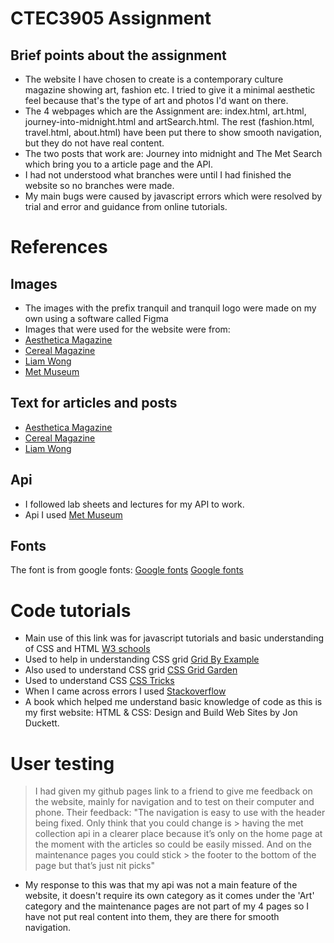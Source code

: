# CTEC3905 Assignment
## Brief points about the assignment
- The website I have chosen to create is a contemporary culture magazine showing art, fashion etc. I tried to give it a minimal aesthetic feel because that's the type of art and photos I'd want on there.
- The 4 webpages which are the Assignment are: index.html, art.html, journey-into-midnight.html and artSearch.html. The rest (fashion.html, travel.html, about.html) have been put there to show smooth navigation, but they do not have real content.
- The two posts that work are: Journey into midnight and The Met Search which bring you to a article page and the API.
- I had not understood what branches were until I had finished the website so no branches were made.
- My main bugs were caused by javascript errors which were resolved by trial and error and guidance from online tutorials.  

# References

## Images

- The images with the prefix tranquil and tranquil logo were made on my own using a software called Figma
- Images that were used for the website were from:
- [Aesthetica Magazine](https://aestheticamagazine.com/)
- [Cereal Magazine](https://readcereal.com/)
- [Liam Wong](https://www.liamwong.com/)
- [Met Museum](https://www.metmuseum.org/)

## Text for articles and posts
- [Aesthetica Magazine](https://aestheticamagazine.com/)
- [Cereal Magazine](https://readcereal.com/)
- [Liam Wong](https://www.liamwong.com/)

## Api
- I followed lab sheets and lectures for my API to work.
- Api I used [Met Museum](https://metmuseum.github.io/)

## Fonts
The font is from google fonts:
[Google fonts](https://fonts.google.com/specimen/Noto+Serif?selection.family=Noto+Serif)
[Google fonts](https://fonts.googleapis.com/css2?family=Crimson+Text&display=swap)

# Code tutorials

- Main use of this link was for javascript tutorials and basic understanding of CSS and HTML [W3 schools](https://www.w3schools.com/)
- Used to help in understanding CSS grid [Grid By Example](https://gridbyexample.com/)
- Also used to understand CSS grid [CSS Grid Garden](https://cssgridgarden.com/)
- Used to understand CSS [CSS Tricks](https://css-tricks.com/)
- When I came across errors I used [Stackoverflow](https://stackoverflow.com/)
- A book which helped me understand basic knowledge of code as this is my first website: HTML & CSS: Design and Build Web Sites by Jon Duckett.

# User testing
> I had given my github pages link to a friend to give me feedback on the website, mainly for
> navigation and to test on their computer and phone. Their feedback:
> "The navigation is easy to use with the header being fixed. Only think that you could change is > having the met collection api in a clearer place because it’s only on the home page at the
> moment with the articles so could be easily missed. And on the maintenance pages you could stick > the footer to the bottom of the page but that’s just nit picks"
- My response to this was that my api was not a main feature of the website, it doesn't require its own category as it comes under the 'Art' category and the maintenance pages are not part of my 4 pages so I have not put real content into them, they are there for smooth navigation.  
